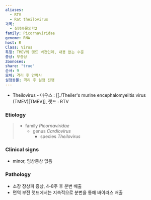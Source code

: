 ```yaml
---
aliases:
  - RTV
  - Rat theilovirus
과목:
  - 실험동물의학2
family: Picornaviridae
genome: RNA
host: R
Class: Virus
특징: TMEV의 랫드 버전인데, 내용 없는 수준
증상: 무증상
Zoonoses: 
share: "true"
순서: 9
모체: 격리 후 안락사
실험동물: 격리 후 실험 진행
---
```

- Theilovirus - 마우스 : [[./Theiler's murine encephalomyelitis virus (TMEV)|TMEV]], 랫드 : RTV
### Etiology
> - family *Picornaviridae*
> 	- genus *Cardiovirus*
> 		- species *Theilovirus*
### Clinical signs
- minor, 임상증상 없음
### Pathology
- 소장 장상피 증상, 4-8주 후 분변 배출
- 면역 부전 랫드에서는 지속적으로 분변을 통해 바이러스 배출